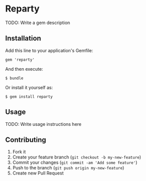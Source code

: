 # Reparty

TODO: Write a gem description

## Installation

Add this line to your application's Gemfile:

    gem 'reparty'

And then execute:

    $ bundle

Or install it yourself as:

    $ gem install reparty

## Usage

TODO: Write usage instructions here

## Contributing

1. Fork it
2. Create your feature branch (`git checkout -b my-new-feature`)
3. Commit your changes (`git commit -am 'Add some feature'`)
4. Push to the branch (`git push origin my-new-feature`)
5. Create new Pull Request
